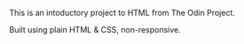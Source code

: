 This is an intoductory project to HTML from The Odin Project.

Built using plain HTML & CSS, non-responsive.
